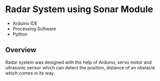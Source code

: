 # Radar System using Sonar Module
- Arduino IDE
- Processing Software
- Python

## Overview
Radar system was designed with the help of Arduino, servo motor and ultrasonic sensor which can detect the position, distance of an obstacle 
which comes in its way.

